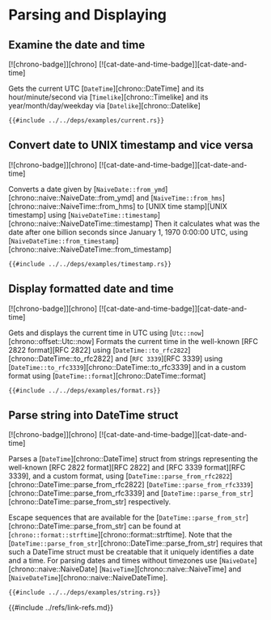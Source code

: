 # Parsing and Displaying

## Examine the date and time

[![chrono-badge]][chrono] [![cat-date-and-time-badge]][cat-date-and-time]

Gets the current UTC [`DateTime`][chrono::DateTime] and its hour/minute/second via [`Timelike`][chrono::Timelike] and its year/month/day/weekday via [`Datelike`][chrono::Datelike]

```rust,editable
{{#include ../../deps/examples/current.rs}}
```

## Convert date to UNIX timestamp and vice versa

[![chrono-badge]][chrono] [![cat-date-and-time-badge]][cat-date-and-time]

Converts a date given by [`NaiveDate::from_ymd`][chrono::naive::NaiveDate::from_ymd] and [`NaiveTime::from_hms`][chrono::naive::NaiveTime::from_hms] to [UNIX time stamp][UNIX timestamp] using [`NaiveDateTime::timestamp`][chrono::naive::NaiveDateTime::timestamp] Then it calculates what was the date after one billion seconds since January 1, 1970 0:00:00 UTC, using [`NaiveDateTime::from_timestamp`][chrono::naive::NaiveDateTime::from_timestamp]

```rust,editable
{{#include ../../deps/examples/timestamp.rs}}
```

## Display formatted date and time

[![chrono-badge]][chrono] [![cat-date-and-time-badge]][cat-date-and-time]

Gets and displays the current time in UTC using [`Utc::now`][chrono::offset::Utc::now] Formats the current time in the well-known [RFC 2822 format][RFC 2822] using [`DateTime::to_rfc2822`][chrono::DateTime::to_rfc2822] and [`RFC 3339`][RFC 3339] using [`DateTime::to_rfc3339`][chrono::DateTime::to_rfc3339] and in a custom format using
[`DateTime::format`][chrono::DateTime::format]

```rust,editable
{{#include ../../deps/examples/format.rs}}
```

## Parse string into DateTime struct

[![chrono-badge]][chrono] [![cat-date-and-time-badge]][cat-date-and-time]

Parses a [`DateTime`][chrono::DateTime] struct from strings representing the well-known
[RFC 2822 format][RFC 2822] and [RFC 3339 format][RFC 3339], and a custom format, using
[`DateTime::parse_from_rfc2822`][chrono::DateTime::parse_from_rfc2822] [`DateTime::parse_from_rfc3339`][chrono::DateTime::parse_from_rfc3339] and
[`DateTime::parse_from_str`][chrono::DateTime::parse_from_str] respectively.

Escape sequences that are available for the [`DateTime::parse_from_str`][chrono::DateTime::parse_from_str] can be found at [`chrono::format::strftime`][chrono::format::strftime]. Note that the [`DateTime::parse_from_str`][chrono::DateTime::parse_from_str] requires that such a DateTime struct must be creatable that it uniquely identifies a date and a time. For parsing dates and times without timezones use [`NaiveDate`][chrono::naive::NaiveDate] [`NaiveTime`][chrono::naive::NaiveTime] and [`NaiveDateTime`][chrono::naive::NaiveDateTime].

```rust,editable
{{#include ../../deps/examples/string.rs}}
```

{{#include ../refs/link-refs.md}}
